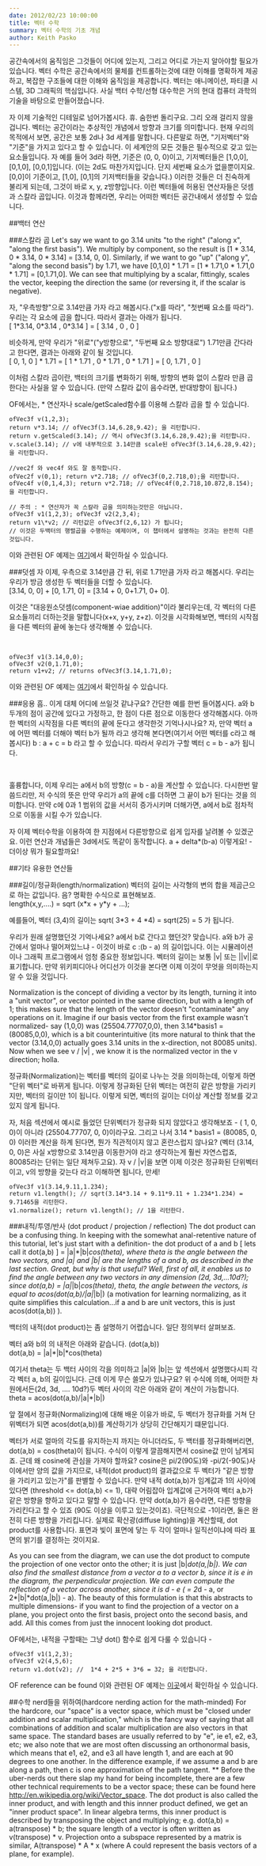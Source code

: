 ```yaml
---
date: 2012/02/23 10:00:00
title: 벡터 수학
summary: 벡터 수학의 기초 개념
author: Keith Pasko
---
```


공간속에서의 움직임은 그것들이 어디에 있는지, 그리고 어디로 가는지 알아야할 필요가 있습니다. 벡터 수학은 공간속에서의 물체를 컨트롤하는것에 대한 이해를 명확하게 제공하고, 복잡한 구조들에 대한 이해와 움직임을 제공합니다. 벡터는 애니메이션, 파티클 시스템, 3D 그래픽의 핵심입니다. 사실 백터 수학/선형 대수학은 거의 현대 컴퓨터 과학의 기술을 바탕으로 만들어졌습니다.

자 이제 기술적인 디테일로 넘어가봅시다. 휴. 숨한번 돌리구요. 그리 오래 걸리지 않을겁니다. 벡터는 공간이라는 추상적인 개념에서 방향과 크기를 의미합니다. 현재 우리의 목적에서 보면, 공간은 보통 2d나 3d 세계를 말합니다. 다른말로 하면, "기저벡터"와 "기준"을 가지고 있다고 할 수 있습니다. 이 세계안의 모든 것들은 필수적으로 갖고 있는 요소들입니다. 자 예를 들어 3d라 하면, 기준은 (0, 0, 0)이고, 기저벡터들은 [1,0,0], [0,1,0], [0,0,1]입니다. (이는 2d도 마찬가지입니다. 단지 세번째 요소가 없을뿐이지요. [0,0]이 기준이고, [1,0], [0,1]의 기저백터들을 갖습니다.) 이러한 것들은 더 친숙하게 불리게 되는데, 그것이 바로 x, y, z방향입니다. 이런 벡터들에 허용된 연산자들은 덧셈과 스칼라 곱입니다. 이것과 함께라면, 우리는 어떠한 벡터든 공간내에서 생성할 수 있습니다.


##백터 연산

###스칼라 곱
Let's say we want to go 3.14 units "to the right" ("along x", "along the first basis"). We multiply by component, so the result is [1 * 3.14, 0 * 3.14, 0 * 3.14] = [3.14, 0, 0]. Similarly, if we want to go "up" ("along y", "along the second basis") by 1.71, we have [0,1,0] * 1.71 = [1 * 1.71,0 * 1.71,0 * 1.71] = [0,1.71,0]. We can see that multiplying by a scalar, fittingly, scales the vector, keeping the direction the same (or reversing it, if the scalar is negative).

자, "우측방향"으로 3.14만큼 가자 라고 해봅시다.("x를 따라", "첫번째 요소를 따라"). 우리는 각 요소에 곱을 합니다. 따라서 결과는 아래가 됩니다.
<br/>[ 1\*3.14, 0\*3.14 , 0\*3.14 ] = [ 3.14 , 0 , 0 ]

비슷하게, 만약 우리가 "위로"("y방향으로", "두번째 요소 방향대로") 1.71만큼 간다라고 한다면, 결과는 아래와 같이 될 것입니다.
<br/> [ 0, 1, 0 ] \* 1.71 = [ 1 \* 1.71 , 0 \* 1.71 , 0 \* 1.71 ] = [ 0, 1.71 , 0 ]

이처럼 스칼라 곱이란, 백터의 크기를 변화하기 위해, 방향의 변화 없이 스칼라 만큼 곱한다는 사실을 알 수 있습니다. (만약 스칼라 값이 음수라면, 반대방향이 됩니다.) 

<script src="../../js/vectors.js" type = "text/javascript">
</script>

<script src = "../../js/math_tut/diagrams.js" type = "text/javascript">
</script>

<canvas id = "mult" width = "600" height = "250"> </canvas>

<script type="text/javascript">
drawMult();
</script>

OF에서는, * 연산자나 scale/getScaled함수를 이용해 스칼라 곱을 할 수 있습니다.

~~~~{.cpp}
ofVec3f v(1,2,3);
return v*3.14; // ofVec3f(3.14,6.28,9.42); 을 리턴합니다.
return v.getScaled(3.14); // 역시 ofVec3f(3.14,6.28,9.42);을 리턴합니다.
v.scale(3.14); // v에 내부적으로 3.14만큼 scale된 ofVec3f(3.14,6.28,9.42);을 리턴합니다.

//vec2f 와 vec4f 와도 잘 동작합니다.
ofVec2f v(0,1); return v*2.718; // ofVec3f(0,2.718,0);을 리턴합니다.
ofVec4f v(0,1,4,3); return v*2.718; // ofVec4f(0,2.718,10.872,8.154); 을 리턴합니다.

// 주의 : * 연산자가 꼭 스칼라 곱을 의미하는것만은 아닙니다.
ofVec3f v1(1,2,3); ofVec3f v2(2,3,4);
return v1\*v2; // 리턴값은 ofVec3f(2,6,12) 가 됩니다;
// 이것은 두백터의 행렬곱을 수행하는 예제이며, 이 챕터에서 설명하는 것과는 완전히 다른 것입니다.
~~~~

이와 관련된 OF 예제는 <a href = "http://www.openframeworks.cc/documentation/math/ofVec3f.html#scale">여기</a>에서 확인하실 수 있습니다.

###덧셈
자 이제, 우측으로 3.14만큼 간 뒤, 위로 1.71만큼 가자 라고 해봅시다. 우리는 우리가 방금 생성한 두 벡터들을 더할 수 있습니다. 
<br/> [3.14, 0, 0] + [0, 1.71, 0] = [3.14 + 0, 0+1.71, 0+ 0]. 

이것은 "대응원소덧셈(component-wiae addition)"이라 불리우는데, 각 벡터의 다른 요소들끼리 더하는것을 말합니다(x+x, y+y, z+z). 이것을 시각화해보면, 백터의 시작점을 다른 벡터의 끝에 놓는다 생각해볼 수 있습니다.

<canvas id = "add" width = "600" height = "250">
</canvas>
<script type="text/javascript">
drawAdd();
</script>
<br/>

~~~~{.cpp}
ofVec3f v1(3.14,0,0);
ofVec3f v2(0,1.71,0);
return v1+v2; // returns ofVec3f(3.14,1.71,0);
~~~~

이와 관련된 OF 예제는 <a href = "http://www.openframeworks.cc/documentation/math/ofVec3f.html#operator+">여기</a>에서 확인하실 수 있습니다.

###응용
흠.. 이게 대체 어디에 쓰일것 같냐구요? 간단한 예를 한번 들어봅시다. a와 b 두개의 점이 공간에 있다고 가정하고, 한 점이 다른 점으로 이동한다 생각해봅시다. 아까 한 벡터의 시작점을 다른 벡터의 끝에 둔다고 생각한것 기억나시나요? 자, 만약 벡터 a에 어떤 벡터를 더해야 벡터 b가 될까 라고 생각해 본다면(여기서 어떤 벡터를 c라고 해봅시다) b : a + c = b 라고 할 수 있습니다. 따라서 우리가 구할 벡터 c = b - a가 됩니다.

<canvas id = "diff" width = "600" height = "250">
</canvas>
<script type="text/javascript">
drawDiff();
</script>
<br/>

훌륭합니다, 이제 우리는 a에서 b의 방향(c = b - a)을 계산할 수 있습니다. 다시한번 말씀드리만, 저 수식의 뜻은 만약 우리가 a의 끝에 c를 더하면 그 끝이 b가 된다는 것을 의미합니다. 만약 c에 0과 1 범위의 값을 서서히 증가시키며 더해가면, a에서 b로 점차적으로 이동을 시킬 수가 있습니다.

<canvas id = "aim" width = "600" height = "250">
</canvas>
<script type="text/javascript">
drawAim();
</script>

자 이제 벡터수학을 이용하여 한 지점에서 다른방향으로 쉽게 입자를 날려볼 수 있겠군요. 이런 연산과 개념들은 3d에서도 똑같이 동작합니다. a + delta\*(b-a) 이렇게요! - 더이상 뭐가 필요할까요!


##기타 유용한 연산들

###길이/정규화(length/normalization)
벡터의 길이는 사각형의 변의 합을 제곱근으로 하는 값입니다. 음? 명확한 수식으로 표현해보죠. <br/>length(x,y,....) = sqrt (x\*x + y\*y + ...); 

예를들어, 벡터 (3,4)의 길이는 sqrt( 3\*3 + 4 \*4) = sqrt(25) = 5 가 됩니다.

우리가 원래 설명했던것 기억나세요? a에서 b로 간다고 했던것? 맞습니다. a와 b가 공간에서 얼마나 떨어져있느냐 - 이것이 바로 c :(b - a) 의 길이입니다. 이는 시뮬레이션이나 그래픽 프로그램에서 엄청 중요한 정보입니다. 벡터의 길이는 보통 |v| 또는 ||v||로 표기합니다. 만약 위키피디아나 어디선가 이것을 본다면 이제 이것이 무엇을 의미하는지 알 수 있을 것입니다.


Normalization is the concept of dividing a vector by its length, turning it into a "unit vector", or vector pointed in the same direction, but with a length of 1; this makes sure that the length of the vector doesn't "contaminate" any operations on it. Imagine if our basis vector from the first example wasn't normalized- say (1,0,0) was (25504.77707,0,0), then 3.14*basis1 = (80085,0,0), which is a bit counterintuitive (its more natural to think that the vector (3.14,0,0) actually goes 3.14 units in the x-direction, not 80085 units). Now when we see v / |v| , we know it is the normalized vector in the v direction; holla.

정규화(Normalization)는 벡터를 벡터의 길이로 나누는 것을 의미하는데, 이렇게 하면 "단위 벡터"로 바뀌게 됩니다. 이렇게 정규화된 단위 벡터는 여전히 같은 방향을 가리키지만, 벡터의 길이만 1이 됩니다. 이렇게 되면, 벡터의 길이는 더이상 계산할 정보를 갖고 있지 않게 됩니다. 

자, 처음 섹션에서 예시로 들었던 단위벡터가 정규화 되지 않았다고 생각해보죠 - ( 1, 0, 0)이 아니라 (25504.77707, 0, 0)이라구요. 그리고 나서 3.14 * basis1 = (80085, 0, 0) 이러한 계산을 하계 된다면, 뭔가 직관적이지 않고 혼란스럽지 않나요? (벡터 (3.14, 0, 0)은 사실 x방향으로 3.14만큼 이동한거야 라고 생각하는게 훨씬 자연스럽죠, 80085라는 단위는 일단 제쳐두고요). 자 v / |v|을 보면 이제 이것은 정규화된 단위벡터이고, v의 방향을 갖는다 라고 이해하면 됩니다, 만세!

~~~~{.cpp}
ofVec3f v1(3.14,9.11,1.234);
return v1.length(); // sqrt(3.14*3.14 + 9.11*9.11 + 1.234*1.234) = 9.71465을 리턴한다.
v1.normalize(); return v1.length(); // 1을 리턴한다.
~~~~

###내적/투영/반사 (dot product / projection / reflection)
The dot product can be a confusing thing. In keeping with the somewhat anal-retentive nature of this tutorial, let's just start with a definition- the dot product of a and b [ lets call it dot(a,b) ] = |a|*|b|*cos(theta), where theta is the angle between the two vectors, and |a| and |b| are the lengths of a and b, as described in the last section. Great, but why is that useful? Well, first of all, it enables us to find the angle between any two vectors in any dimension (2d, 3d,...10d?); since dot(a,b) = |a|*|b|*cos(theta), theta, the angle between the vectors, is equal to acos(dot(a,b)/|a|*|b|) (a motivation for learning normalizing, as it quite simplifies this calculation...if a and b are unit vectors, this is just acos(dot(a,b)) ).

백터의 내적(dot product)는 좀 설명하기 어렵습니다. 일단 정의부터 살펴보죠. 

벡터 a와 b의 의 내적은 아래와 같습니다. (dot(a,b))<br/>
dot(a,b) = |a|\*|b|\*cos(theta)

여기서 theta는 두 백터 사이의 각을 의미하고 |a|와 |b|는 앞 섹션에서 설명했다시피 각각 벡터 a, b의 길이입니다. 근데 이게 무슨 쓸모가 있냐구요? 위 수식에 의해, 어떠한 차원에서든(2d, 3d, .... 10d?)두 벡터 사이의 각은 아래와 같이 계산이 가능합니다.<br/>
theta = acos(dot(a,b)/|a|*|b|)

앞 절에서 정규화(Normalizing)에 대해 배운 이유가 바로, 두 벡터가 정규화를 거쳐 단위벡터가 되면 acos(dot(a,b))를 계산하기가 상당히 간단해지기 떄문입니다.

벡터가 서로 얼마의 각도를 유지하는지 까지는 아니더라도, 두 백터를 정규화해버리면, dot(a,b) = cos(theta)이 됩니다. 수식이 이렇게 깔끔해지면서 cosine값 만이 남게되죠. 근데 왜 cosine에 관심을 가져야 할까요? cosine은 pi/2(90도)와 -pi/2(-90도)사이에서만 양의 값을 가지므로, 내적(dot product)의 결과값으로 두 벡터가 "같은 방향을 가리키고 있는가"를 판별할 수 있습니다. 만약 내적 dot(a,b)가 임계값과 1의 사이에 있다면 (threshold <= dot(a,b) <= 1), 대략 어림잡아 입계값에 근거하여 벡터 a,b가 같은 방향을 향하고 있다고 말할 수 있습니다. 만약 dot(a,b)가 음수라면, 다른 방향을 가리킨다고 할 수 있죠 (90도 이상을 이루고 있는것이죠). 극단적으로 -1이라면, 둘은 완전히 다른 방향을 가리킵니다. 실제로 확산광(diffuse lighting)을 계산할때, dot product를 사용합니다. 표면과 빛이 표면에 닿는 두 각이 얼마나 일직선이냐에 따라 표면의 밝기를 결정하는 것이지요.

<canvas id = "dot" width = "600" height = "250">
</canvas>
<script type="text/javascript">
drawDot();
</script>

As you can see from the diagram, we can use the dot product to compute the projection of one vector onto the other; it is just |b|*dot(a,|b|). We can also find the smallest distance from a vector a to a vector b, since it is e in the diagram, the perpendicular projection. We can even compute the reflection of a vector across another, since it is d - e ( = 2*d - a, or 2*|b|*dot(a,|b|) - a). The beauty of this formulation is that this abstracts to multiple dimensions- if you want to find the projection of a vector on a plane, you project onto the first basis, project onto the second basis, and add. All this comes from just the innocent looking dot product.

<!--다이어그램에서 보시다시피, 벡터의 내적은 하나의 벡터에서 다른 벡터로의 투영을 계산한다는 것을 알 수 있습니다. |b|\*dot(a, |b|) 이 수식으로요. 또한 a벡터와 벡터 b와의 최소 거리를 구할 수도 있습니다. 해당벡터 e가 수직을 이루고 있지요. 심지어 벡터를 기준으로 반사를 구할 수도 있습니다. d-e (= 2d-2 또는 2|b|*dot(a,|b|))이지요. 이 공식의 훌륭한 점은 다차원에서 두드러집니다. 만약 평면상의 벡터에 대한 투영을 구하고 싶다면, 첫 요소에 project를 하고, 두번쨰 요소에 project를 한다음, 더하면 됩니다. 이 모든게 내적(dot product)를 통해 가능합니다.
-->
OF에서는, 내적을 구할때는 그냥 dot() 함수로 쉽게 다룰 수 있습니다 -
~~~~{.cpp}
ofVec3f v1(1,2,3);
ofVec3f v2(4,5,6);
return v1.dot(v2); //  1*4 + 2*5 + 3*6 = 32; 을 리턴합니다.
~~~~


OF reference can be found 
이와 관련된 OF 예제는 <a href = "http://www.openframeworks.cc/documentation/math/ofVec3f.html#dot">이곳</a>에서 확인하실 수 있습니다.

##수학 nerd들을 위하여(hardcore nerding action for the math-minded)
For the hardcore, our "space" is a vector space, which must be "closed under addition and scalar multiplication," which is the fancy way of saying that all combinations of addition and scalar multiplication are also vectors in that same space. The standard bases are usually referred to by "e", ie e1, e2, e3, etc; we also note that we are most often discussing an orthonormal basis, which means that e1, e2, and e3 all have length 1, and are each at 90 degrees to one another. In the difference example, if we assume a and b are along a path, then c is one approximation of the path tangent.  ** Before  the uber-nerds out there slap my hand for being incomplete, there are a few other technical requirements to be a vector space; these can be found here http://en.wikipedia.org/wiki/Vector_space. The dot product is also called the inner product, and with length and this innner product defined, we get an "inner product space". In linear algebra terms, this inner product is described by transposing the object and multiplying; e.g. dot(a,b) = a(transpose) * b; the square length of a vector is often written as v(transpose) * v. Projection onto a subspace represented by a matrix is similar, A(transpose) * A * x (where A could represent the basis vectors of a plane, for example).


